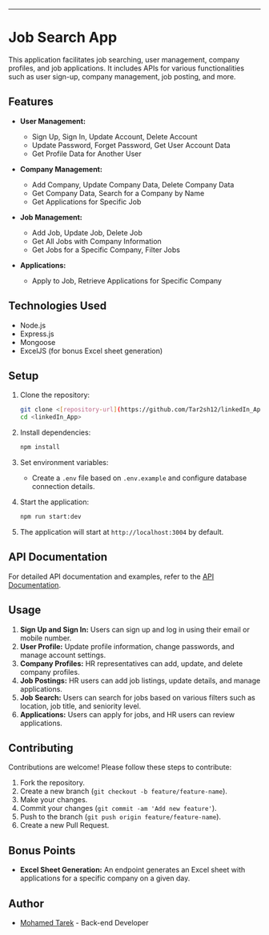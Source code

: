 ---

# Job Search App

This application facilitates job searching, user management, company profiles, and job applications. It includes APIs for various functionalities such as user sign-up, company management, job posting, and more.

## Features

- **User Management:**
  - Sign Up, Sign In, Update Account, Delete Account
  - Update Password, Forget Password, Get User Account Data
  - Get Profile Data for Another User

- **Company Management:**
  - Add Company, Update Company Data, Delete Company Data
  - Get Company Data, Search for a Company by Name
  - Get Applications for Specific Job

- **Job Management:**
  - Add Job, Update Job, Delete Job
  - Get All Jobs with Company Information
  - Get Jobs for a Specific Company, Filter Jobs

- **Applications:**
  - Apply to Job, Retrieve Applications for Specific Company

## Technologies Used

- Node.js
- Express.js
- Mongoose
- ExcelJS (for bonus Excel sheet generation)

## Setup

1. Clone the repository:
   ```bash
   git clone <[repository-url](https://github.com/Tar2sh12/linkedIn_App)>
   cd <linkedIn_App>
   ```

2. Install dependencies:
   ```bash
   npm install
   ```

3. Set environment variables:
   - Create a `.env` file based on `.env.example` and configure database connection details.

4. Start the application:
   ```bash
   npm run start:dev 
   ```

5. The application will start at `http://localhost:3004` by default.

## API Documentation

For detailed API documentation and examples, refer to the [API Documentation](https://documenter.getpostman.com/view/34540021/2sA3e5cTHJ).

## Usage

1. **Sign Up and Sign In:** Users can sign up and log in using their email or mobile number.
2. **User Profile:** Update profile information, change passwords, and manage account settings.
3. **Company Profiles:** HR representatives can add, update, and delete company profiles.
4. **Job Postings:** HR users can add job listings, update details, and manage applications.
5. **Job Search:** Users can search for jobs based on various filters such as location, job title, and seniority level.
6. **Applications:** Users can apply for jobs, and HR users can review applications.

## Contributing

Contributions are welcome! Please follow these steps to contribute:

1. Fork the repository.
2. Create a new branch (`git checkout -b feature/feature-name`).
3. Make your changes.
4. Commit your changes (`git commit -am 'Add new feature'`).
5. Push to the branch (`git push origin feature/feature-name`).
6. Create a new Pull Request.

## Bonus Points

- **Excel Sheet Generation:** An endpoint generates an Excel sheet with applications for a specific company on a given day.

## Author

- [Mohamed Tarek](https://github.com/Tar2sh12) - Back-end Developer 
